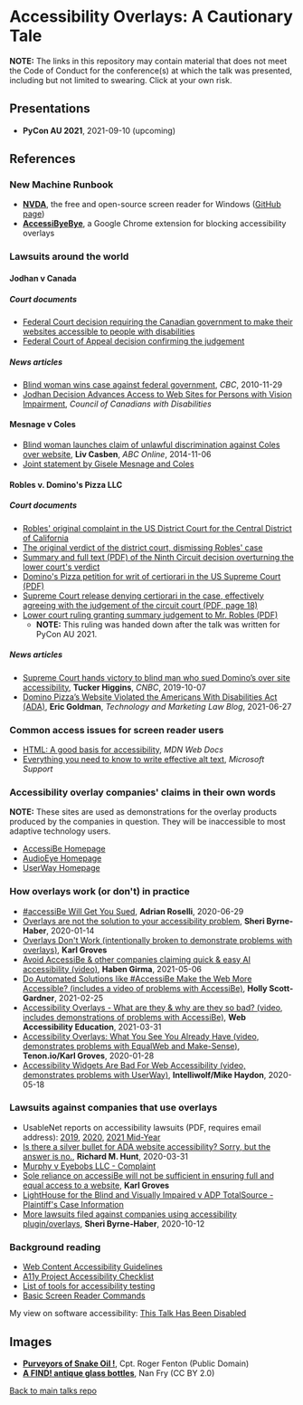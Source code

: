 # Accessibility Overlays: A Cautionary Tale

**NOTE:** The links in this repository may contain material that does not meet the Code of Conduct for the conference(s) at which the talk was presented, including but not limited to swearing.  Click at your own risk.

## Presentations

- **PyCon AU 2021**, 2021-09-10 (upcoming)

## References

### New Machine Runbook

* [**NVDA**](https://www.nvaccess.org/download/), the free and open-source screen reader for Windows ([GitHub page](https://github.com/nvaccess/nvda))
* [**AccessiByeBye**](https://www.accessibyebye.org/), a Google Chrome extension for blocking accessibility overlays

### Lawsuits around the world

#### Jodhan v Canada

##### Court documents

* [Federal Court decision requiring the Canadian government to make their websites accessible to people with disabilities](https://ca.vlex.com/vid/jodhan-v-can-g-680663097)
* [Federal Court of Appeal decision confirming the judgement](https://ca.vlex.com/vid/jodhan-v-can-g-679762593)

##### News articles

* [Blind woman wins case against federal government](https://www.cbc.ca/news/canada/blind-woman-wins-case-against-federal-government-1.956042), *CBC*, 2010-11-29
* [Jodhan Decision Advances Access to Web Sites for Persons with Vision Impairment](http://ccdonline.ca/en/blog/jodhan), *Council of Canadians with Disabilities*

#### Mesnage v Coles
* [Blind woman launches claim of unlawful discrimination against Coles over website](https://www.abc.net.au/news/2014-11-05/blind-woman-launches-court-action-against-coles-over-its-website/5869874?nw=0), **Liv Casben**, *ABC Online*, 2014-11-06
* [Joint statement by Gisele Mesnage and Coles](http://www.medianet.com.au/releases/release-details/?id=821518)

#### Robles v. Domino's Pizza LLC

##### Court documents

* [Robles' original complaint in the US District Court for the Central District of California](https://www.courtlistener.com/docket/4615111/1/guillermo-robles-v-dominos-pizza-llc/)
* [The original verdict of the district court, dismissing Robles' case](https://www.courtlistener.com/docket/4615111/42/guillermo-robles-v-dominos-pizza-llc/)
* [Summary and full text (PDF) of the Ninth Circuit decision overturning the lower court's verdict](https://law.justia.com/cases/federal/appellate-courts/ca9/17-55504/17-55504-2019-01-15.html)
* [Domino's Pizza petition for writ of certiorari in the US Supreme Court (PDF)](http://www.supremecourt.gov/DocketPDF/18/18-1539/102950/20190613153319483_DominosPetition.pdf)
* [Supreme Court release denying certiorari in the case, effectively agreeing with the judgement of the circuit court (PDF, page 18)](https://www.supremecourt.gov/orders/courtorders/100719zor_m648.pdf)
* [Lower court ruling granting summary judgement to Mr. Robles (PDF)](https://www.adatitleiii.com/wp-content/uploads/sites/121/2021/06/Dominos-MSJ-Order.pdf)
    * **NOTE:** This ruling was handed down after the talk was written for PyCon AU 2021.

##### News articles

* [Supreme Court hands victory to blind man who sued Domino’s over site accessibility](https://www.cnbc.com/2019/10/07/dominos-supreme-court.html), **Tucker Higgins**, *CNBC*, 2019-10-07
* [Domino Pizza’s Website Violated the Americans With Disabilities Act (ADA)](https://blog.ericgoldman.org/archives/2021/06/domino-pizzas-website-violated-the-americans-with-disabilities-act-ada-robes-v-dominos.htm), **Eric Goldman**, *Technology and Marketing Law Blog*, 2021-06-27

### Common access issues for screen reader users

* [HTML: A good basis for accessibility](https://developer.mozilla.org/en-US/docs/Learn/Accessibility/HTML), *MDN Web Docs*
* [Everything you need to know to write effective alt text](https://support.microsoft.com/en-us/topic/everything-you-need-to-know-to-write-effective-alt-text-df98f884-ca3d-456c-807b-1a1fa82f5dc2),  *Microsoft Support*

### Accessibility overlay companies' claims in their own words

**NOTE:** These sites are used as demonstrations for the overlay products produced by the companies in question.  They will be inaccessible to most adaptive technology users.

* [AccessiBe Homepage](https://accessibe.com)
* [AudioEye Homepage](https://www.audioeye.com/)
* [UserWay Homepage](https://userway.org/widget/)

### How overlays work (or don't) in practice

* [#accessiBe Will Get You Sued](https://adrianroselli.com/2020/06/accessibe-will-get-you-sued.html), **Adrian Roselli**, 2020-06-29
* [Overlays are not the solution to your accessibility problem](https://sheribyrnehaber.com/overlays-are-not-the-solution/), **Sheri Byrne-Haber**, 2020-01-14
* [Overlays Don't Work (intentionally broken to demonstrate problems with overlays)](https://overlaysdontwork.com/), **Karl Groves**
* [Avoid AccessiBe & other companies claiming quick & easy AI accessibility (video)](https://www.youtube.com/watch?v=R12Z1Sp-u4U), **Haben Girma**, 2021-05-06
* [Do Automated Solutions like #AccessiBe Make the Web More Accessible? (includes a video of problems with AccessiBe)](https://catchthesewords.com/do-automated-solutions-like-accessibe-make-the-web-more-accessible/), **Holly Scott-Gardner**, 2021-02-25
* [Accessibility Overlays - What are they & why are they so bad? (video, includes demonstrations of problems with AccessiBe)](https://www.youtube.com/watch?v=huyuy1bJ7sw), **Web Accessibility Education**, 2021-03-31
* [Accessibility Overlays: What You See You Already Have (video, demonstrates problems with EqualWeb and Make-Sense)](https://www.youtube.com/watch?v=nGQ_n6iey_w), **Tenon.io/Karl Groves**, 2020-01-28
* [Accessibility Widgets Are Bad For Web Accessibility (video, demonstrates problems with UserWay)](https://www.youtube.com/watch?v=cKalA4fVaUg), **Intelliwolf/Mike Haydon**, 2020-05-18

### Lawsuits against companies that use overlays

* UsableNet reports on accessibility lawsuits (PDF, requires email address): [2019](https://info.usablenet.com/2019-ada-web-accessibility-lawsuit-recap-report), [2020](https://info.usablenet.com/2020-report-on-digital-accessibility-lawsuits), [2021 Mid-Year](https://info.usablenet.com/2021-midyear-digital-accessibility-lawsuit-report-download-page)
* [Is there a silver bullet for ADA website accessibility? Sorry, but the answer is no.](https://accessdefense.com/?p=5378), **Richard M. Hunt**, 2020-03-31
* [Murphy v Eyebobs LLC - Complaint](https://www.adatitleiii.com/wp-content/uploads/sites/121/2021/01/Murphy-v.-Eyebobs.pdf)
* [Sole reliance on accessiBe will not be sufficient in ensuring full and equal access to a website](https://www.scribd.com/document/490740167/Exhibit-A-for-21-cv-00017), **Karl Groves**
* [LightHouse for the Blind and Visually Impaired v ADP TotalSource - Plaintiff's Case Information](https://dralegal.org/case/lighthouse-for-the-blind-and-visually-impaired-v-adp-totalsource/)
* [More lawsuits filed against companies using accessibility plugin/overlays](https://sheribyrnehaber.com/lawsuits-against-companies-accessibility-plugin-overlays/), **Sheri Byrne-Haber**, 2020-10-12

### Background reading

* [Web Content Accessibility Guidelines](https://www.w3.org/WAI/standards-guidelines/wcag/)
* [A11y Project Accessibility Checklist](https://a11yproject.com/checklist/)
* [List of tools for accessibility testing](https://www.w3.org/WAI/ER/tools/)
* [Basic Screen Reader Commands](https://developer.paciellogroup.com/blog/2015/01/basic-screen-reader-commands-for-accessibility-testing/)

My view on software accessibility: [This Talk Has Been Disabled](https://github.com/lisushka/tthbd)

## Images

* [**Purveyors of Snake Oil !**](http://bit.ly/overlays21-0), Cpt. Roger Fenton (Public Domain)
* [**A FIND! antique glass bottles**](http://bit.ly/overlays21-1), Nan Fry (CC BY 2.0)

[Back to main talks repo](https://github.com/lisushka/talks)
